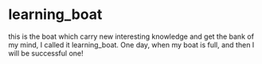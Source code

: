 # learning_boat
this is the boat which carry new interesting knowledge and get the bank of my mind, I called it learning_boat. One day, when my boat is full, and then I will be successful one!
